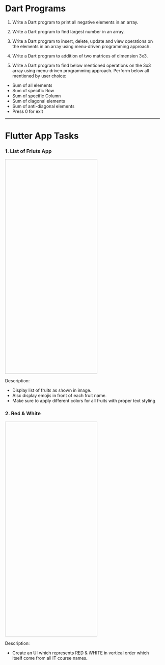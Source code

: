# Dart Programs

1. Write a Dart program to print all negative elements in an array.

2. Write a Dart program to find largest number in an array.

3. Write a Dart program to insert, delete, update and view operations on the elements in an array using menu-driven programming approach.

4. Write a Dart program to addition of two matrices of dimension 3x3.

5. Write a Dart program to find below mentioned operations on the 3x3 array using menu-driven programming approach.
   Perform below all mentioned by user choice:

- Sum of all elements
- Sum of specific Row
- Sum of specific Column
- Sum of diagonal elements
- Sum of anti-diagonal elements
- Press 0 for exit

---

# Flutter App Tasks

### 1. List of Friuts App

<img href="https://user-images.githubusercontent.com/29592628/205439018-b59eb0e4-a27a-41ca-b89d-5bd94bf8e8e1.jpg" width=300 height=700 />

Description: 
- Display list of fruits as shown in image.
- Also display emojis in front of each fruit name.
- Make sure to apply different colors for all fruits with proper text styling.

### 2. Red & White

<img href="https://user-images.githubusercontent.com/29592628/205439054-13b415aa-9680-4604-865a-5373cf644537.jpg" width=300 height=700 />

Description:
- Create an UI which represents RED & WHITE in vertical order which itself come from all IT course names.
